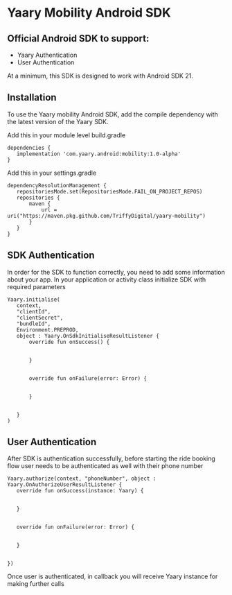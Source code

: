 # Yaary Mobility Android SDK 

## Official Android SDK to support:

- Yaary Authentication
- User Authentication


At a minimum, this SDK is designed to work with Android SDK 21.



## Installation

To use the Yaary mobility Android SDK, add the compile dependency with the latest version of the Yaary SDK.

Add this in your module level build.gradle

```
dependencies {
   implementation 'com.yaary.android:mobility:1.0-alpha'
}
```


Add this in your settings.gradle

```
dependencyResolutionManagement {
   repositoriesMode.set(RepositoriesMode.FAIL_ON_PROJECT_REPOS)
   repositories {
       maven {
           url = uri("https://maven.pkg.github.com/TriffyDigital/yaary-mobility")
       }
   }
}
```


## SDK Authentication

In order for the SDK to function correctly, you need to add some information about your app. In your application or activity class initialize SDK with required parameters

```
Yaary.initialise(
   context,
   "clientId",
   "clientSecret",
   "bundleId",
   Environment.PREPROD,
   object : Yaary.OnSdkInitialiseResultListener {
       override fun onSuccess() {


       }


       override fun onFailure(error: Error) {


       }


   }
)
```


## User Authentication

After SDK is authentication successfully, before starting the ride booking flow user needs to be authenticated as well with their phone number

```
Yaary.authorize(context, "phoneNumber", object : Yaary.OnAuthorizeUserResultListener {
   override fun onSuccess(instance: Yaary) {


   }


   override fun onFailure(error: Error) {


   }


})
```

Once user is authenticated, in callback you will receive Yaary instance for making further calls







